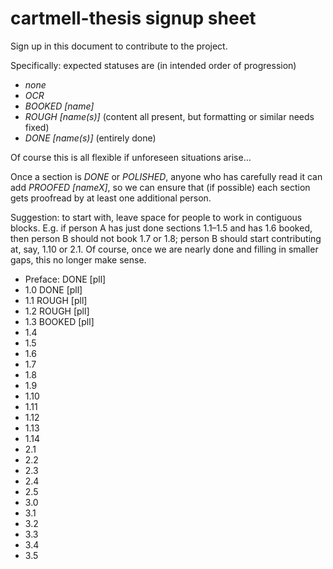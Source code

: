 cartmell-thesis signup sheet
==== 

Sign up in this document to contribute to the project.

Specifically: expected statuses are (in intended order of progression) 
- *none*
- *OCR*
- *BOOKED [name]*
- *ROUGH [name(s)]* (content all present, but formatting or similar needs fixed)
- *DONE [name(s)]* (entirely done)

Of course this is all flexible if unforeseen situations arise… 

Once a section is *DONE* or *POLISHED*, anyone who has carefully read it can add *PROOFED [nameX]*, so we can ensure that (if possible) each section gets proofread by at least one additional person.

Suggestion: to start with, leave space for people to work in contiguous blocks.  E.g. if person A has just done sections 1.1–1.5 and has 1.6 booked, then person B should not book 1.7 or 1.8; person B should start contributing at, say, 1.10 or 2.1.  Of course, once we are nearly done and filling in smaller gaps, this no longer make sense.

- Preface: DONE [pll]
- 1.0 DONE [pll]
- 1.1 ROUGH [pll]
- 1.2 ROUGH [pll]
- 1.3 BOOKED [pll]
- 1.4
- 1.5
- 1.6
- 1.7
- 1.8
- 1.9
- 1.10
- 1.11
- 1.12
- 1.13
- 1.14
- 2.1
- 2.2
- 2.3
- 2.4
- 2.5
- 3.0
- 3.1
- 3.2
- 3.3
- 3.4
- 3.5

